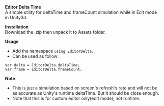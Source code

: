 **Editor Delta Time**  
A simple utility for deltaTime and frameCount simulation while in Edit mode in Unity3d.  

**Installation**  
Download the .zip then unpack it to Assets folder.

**Usage**  
- Add the namespace `using EditorDelta;`
- Can be used as follow :
```
var delta = EditorDelta.deltaTime;
var frame = EditorDelta.frameCount;
```  
**Note**
- This is just a simulation based on screen's refresh's rate and will not be as accurate as Unity's runtime deltaTime. But it should be close enough.
- Note that this is for custom editor only(edit mode), not runtime.

